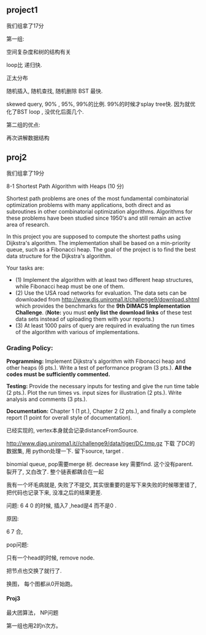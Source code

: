 ## project1

我们组拿了17分

第一组:

空间复杂度和树的结构有关

loop比 递归快.

正太分布 

随机插入, 随机查找, 随机删除 BST 最快. 

skewed query, 90% , 95%, 99%的比例. 99%的时候才splay tree快.   因为就优化了BST loop , 没优化后面几个. 

第二组的优点:

 再次讲解数据结构

## proj2

我们组拿了19分

8-1 Shortest Path Algorithm with Heaps (10 分)

Shortest path problems are ones of the most fundamental combinatorial optimization problems with many applications, both direct and as subroutines in other combinatorial optimization algorithms. Algorithms for these problems have been studied since 1950's and still remain an active area of research.

In this project you are supposed to compute the shortest paths using Dijkstra's algorithm. The implementation shall be based on a min-priority queue, such as a Fibonacci heap. The goal of the project is to find the best data structure for the Dijkstra's algorithm.

Your tasks are:

- (1) Implement the algorithm with at least two different heap structures, while Fibonacci heap must be one of them.
- (2) Use the USA road networks for evaluation. The data sets can be downloaded from http://www.dis.uniroma1.it/challenge9/download.shtml which provides the benchmarks for the **9th DIMACS Implementation Challenge**. (**Note:** you must **only list the download links** of these test data sets instead of uploading them with your reports.)
- (3) At least 1000 pairs of query are required in evaluating the run times of the algorithm with various of implementations.

### Grading Policy:

**Programming:** Implement Dijkstra's algorithm with Fibonacci heap and other heaps (6 pts.). Write a test of performance program (3 pts.). **All the codes must be sufficiently commented.**

**Testing:** Provide the necessary inputs for testing and give the run time table (2 pts.). Plot the run times vs. input sizes for illustration (2 pts.). Write analysis and comments (3 pts.).

**Documentation:** Chapter 1 (1 pt.), Chapter 2 (2 pts.), and finally a complete report (1 point for overall style of documentation).

已经实现的, vertex本身就会记录distanceFromSource.

http://www.diag.uniroma1.it//challenge9/data/tiger/DC.tmp.gz 下载 了DC的数据集, 用 python处理一下. 留下source, target .

 binomial queue, pop需要merge 树. decrease key 需要find.  这个没有parent. 裂开了, 又白改了. 整个链表都耦合在一起

我有一个坏毛病就是, 失败了不提交, 其实很重要的是写下来失败的时候哪里错了, 把代码也记录下来, 没准之后的结果更差.

问题:  6 4 0 的时候,  插入7 ,head是4 而不是0 .

原因: 

6 7 合,  

pop问题:

只有一个head的时候,  remove node.

把节点也交换了就行了. 

 换图， 每个图都从0开始跑。 

 

#### Proj3

最大团算法， NP问题

第一组也用2的n次方。

